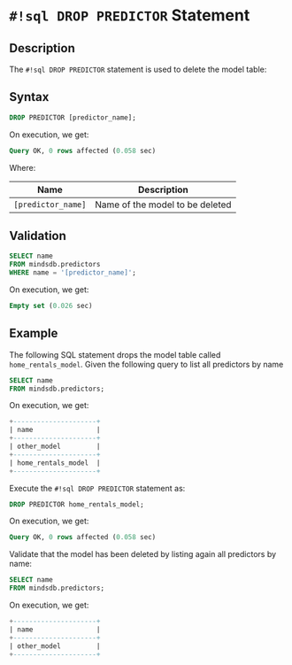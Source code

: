 # `#!sql DROP PREDICTOR` Statement

## Description

The `#!sql DROP PREDICTOR` statement is used to delete the model table:

## Syntax

```sql
DROP PREDICTOR [predictor_name];
```

On execution, we get:

```sql
Query OK, 0 rows affected (0.058 sec)
```

Where:

| Name               | Description                     |
| ------------------ | ------------------------------- |
| `[predictor_name]` | Name of the model to be deleted |

## Validation

```sql
SELECT name
FROM mindsdb.predictors
WHERE name = '[predictor_name]';
```

On execution, we get:

```sql
Empty set (0.026 sec)
```

## Example

The following SQL statement drops the model table called `home_rentals_model`. Given the following query to list all predictors by name

```sql
SELECT name
FROM mindsdb.predictors;
```

On execution, we get:

```sql
+---------------------+
| name                |
+---------------------+
| other_model         |
+---------------------+
| home_rentals_model  |
+---------------------+
```

Execute the `#!sql DROP PREDICTOR` statement as:

```sql
DROP PREDICTOR home_rentals_model;
```

On execution, we get:

```sql
Query OK, 0 rows affected (0.058 sec)
```

Validate that the model has been deleted by listing again all predictors by name:

```sql
SELECT name
FROM mindsdb.predictors;
```

On execution, we get:

```sql
+---------------------+
| name                |
+---------------------+
| other_model         |
+---------------------+
```
